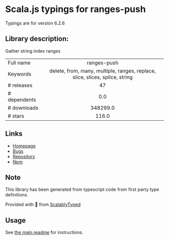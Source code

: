 
# Scala.js typings for ranges-push

Typings are for version 6.2.6

## Library description:
Gather string index ranges

|                    |                 |
| ------------------ | :-------------: |
| Full name          | ranges-push |
| Keywords           | delete, from, many, multiple, ranges, replace, slice, slices, splice, string |
| # releases         | 47 |
| # dependents       | 0.0 |
| # downloads        | 348299.0 |
| # stars            | 116.0 |

## Links
- [Homepage](https://codsen.com/os/ranges-push)
- [Bugs](https://github.com/codsen/codsen/issues)
- [Repository](https://github.com/codsen/codsen)
- [Npm](https://www.npmjs.com/package/ranges-push)
    


## Note
This library has been generated from typescript code from first party type definitions.

Provided with :purple_heart: from [ScalablyTyped](https://github.com/oyvindberg/ScalablyTyped)

## Usage
See [the main readme](../../readme.md) for instructions.



